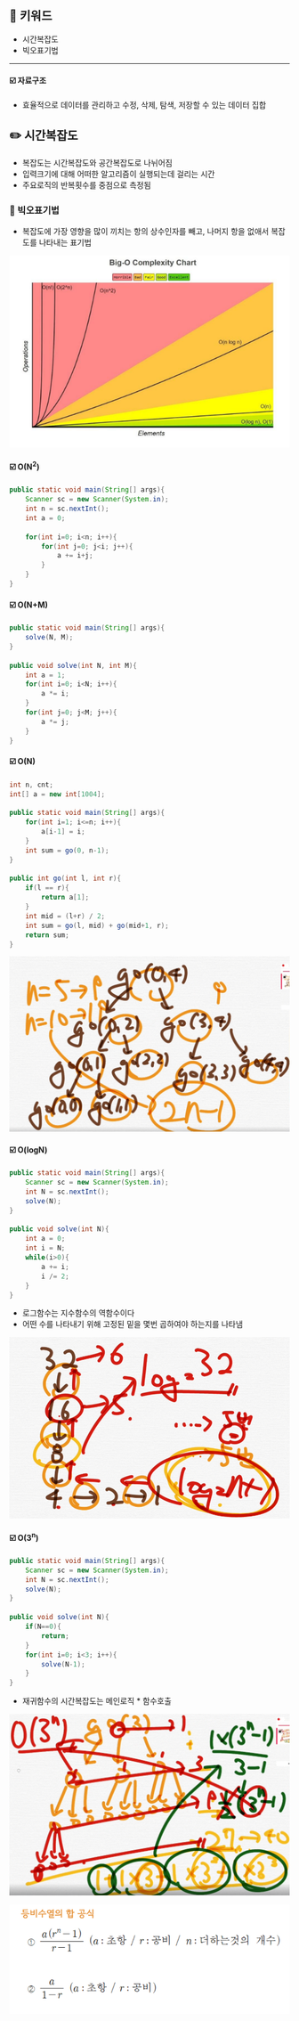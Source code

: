 ## 📓 키워드

- 시간복잡도
- 빅오표기법

---

#### ☑️ 자료구조

- 효율적으로 데이터를 관리하고 수정, 삭제, 탐색, 저장할 수 있는 데이터 집합

## ✏️ 시간복잡도

- 복잡도는 시간복잡도와 공간복잡도로 나뉘어짐
- 입력크기에 대해 어떠한 알고리즘이 실행되는데 걸리는 시간
- 주요로직의 반복횟수를 중점으로 측정됨

### 💭 빅오표기법

- 복잡도에 가장 영향을 많이 끼치는 항의 상수인자를 빼고, 나머지 항을 없애서 복잡도를 나타내는 표기법

![img.png](../img/빅오표기법.png)

#### ☑️ O(N<sup>2</sup>)

```java
public static void main(String[] args){
    Scanner sc = new Scanner(System.in);
    int n = sc.nextInt();
    int a = 0;
    
    for(int i=0; i<n; i++){
        for(int j=0; j<i; j++){
            a += i+j;
        }
    }
}
```

#### ☑️ O(N+M)

```java
public static void main(String[] args){
    solve(N, M);
}

public void solve(int N, int M){
    int a = 1;
    for(int i=0; i<N; i++){
        a *= i;
    }
    for(int j=0; j<M; j++){
        a *= j;
    }
}
```

#### ☑️ O(N)

```java
int n, cnt;
int[] a = new int[1004];

public static void main(String[] args){
    for(int i=1; i<=n; i++){
        a[i-1] = i;
    }
    int sum = go(0, n-1);
}

public int go(int l, int r){
    if(l == r){
        return a[1];
    }
    int mid = (l+r) / 2;
    int sum = go(l, mid) + go(mid+1, r);
    return sum;
}
```

![img_1.png](../img/시간복잡도2.png)

#### ☑️ O(logN)

```java
public static void main(String[] args){
    Scanner sc = new Scanner(System.in);
    int N = sc.nextInt();
    solve(N);
}

public void solve(int N){
    int a = 0;
    int i = N;
    while(i>0){
        a += i;
        i /= 2;
    }
}
```

- 로그함수는 지수함수의 역함수이다
- 어떤 수를 나타내기 위해 고정된 밑을 몇번 곱하여야 하는지를 나타냄

![img.png](../img/시간복잡도1.png)

#### ☑️ O(3<sup>n</sup>)

```java
public static void main(String[] args){
    Scanner sc = new Scanner(System.in);
    int N = sc.nextInt();
    solve(N);
}

public void solve(int N){
    if(N==0){
        return;
    }
    for(int i=0; i<3; i++){
        solve(N-1);
    }
}
```

- 재귀함수의 시간복잡도는 메인로직 * 함수호출

![img_2.png](../img/시간복잡도3.png)

![img_3.png](../img/시간복잡도4.png)